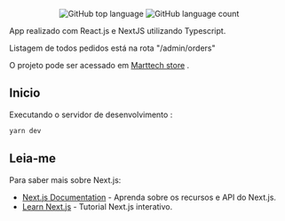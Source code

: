 <p align="center">
  <img alt="GitHub top language" src="https://img.shields.io/github/languages/top/LuisEvandro/Marttech">
  <img alt="GitHub language count" src="https://img.shields.io/github/languages/count/LuisEvandro/Marttech">
</p>

App realizado com React.js e NextJS utilizando Typescript.

Listagem de todos pedidos está na rota "/admin/orders"

O projeto pode ser acessado em [Marttech store](https://marttech-j91s9q0rd-luisevandro.vercel.app/) .
## Inicio

Executando o servidor de desenvolvimento :

```bash
yarn dev
```


## Leia-me

Para saber mais sobre Next.js:

- [Next.js Documentation](https://nextjs.org/docs) - Aprenda sobre os recursos e API do Next.js.
- [Learn Next.js](https://nextjs.org/learn) - Tutorial Next.js interativo.